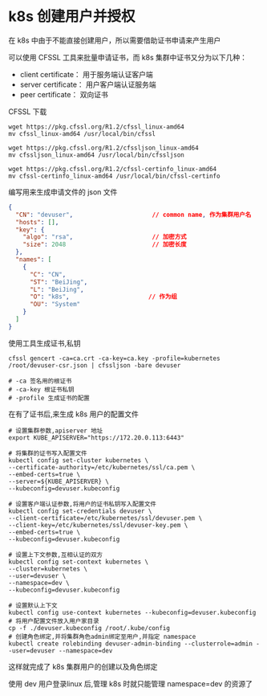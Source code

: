 # k8s 创建用户并授权

在 k8s 中由于不能直接创建用户，所以需要借助证书申请来产生用户

可以使用 CFSSL 工具来批量申请证书，而 k8s 集群中证书又分为以下几种：

* client certificate： 用于服务端认证客户端
* server certificate： 用户客户端认证服务端
* peer certificate： 双向证书

CFSSL 下载

```shell
wget https://pkg.cfssl.org/R1.2/cfssl_linux-amd64
mv cfssl_linux-amd64 /usr/local/bin/cfssl

wget https://pkg.cfssl.org/R1.2/cfssljson_linux-amd64
mv cfssljson_linux-amd64 /usr/local/bin/cfssljson

wget https://pkg.cfssl.org/R1.2/cfssl-certinfo_linux-amd64
mv cfssl-certinfo_linux-amd64 /usr/local/bin/cfssl-certinfo
```

编写用来生成申请文件的 json 文件

```json
{
  "CN": "devuser",                      // common name, 作为集群用户名
  "hosts": [],
  "key": {
    "algo": "rsa",                      // 加密方式
    "size": 2048                        // 加密长度
  },
  "names": [
    {
      "C": "CN",
      "ST": "BeiJing",
      "L": "BeiJing",
      "O": "k8s",                      // 作为组
      "OU": "System"
    }
  ]
}
```

使用工具生成证书,私钥

```shell
cfssl gencert -ca=ca.crt -ca-key=ca.key -profile=kubernetes /root/devuser-csr.json | cfssljson -bare devuser

# -ca 签名用的根证书
# -ca-key 根证书私钥
# -profile 生成证书的配置
```

在有了证书后,来生成 k8s 用户的配置文件

```shell
# 设置集群参数,apiserver 地址
export KUBE_APISERVER="https://172.20.0.113:6443"

# 将集群的证书写入配置文件
kubectl config set-cluster kubernetes \
--certificate-authority=/etc/kubernetes/ssl/ca.pem \
--embed-certs=true \
--server=${KUBE_APISERVER} \
--kubeconfig=devuser.kubeconfig

# 设置客户端认证参数,将用户的证书私钥写入配置文件
kubectl config set-credentials devuser \
--client-certificate=/etc/kubernetes/ssl/devuser.pem \
--client-key=/etc/kubernetes/ssl/devuser-key.pem \
--embed-certs=true \
--kubeconfig=devuser.kubeconfig

# 设置上下文参数,互相认证的双方
kubectl config set-context kubernetes \
--cluster=kubernetes \
--user=devuser \
--namespace=dev \
--kubeconfig=devuser.kubeconfig

# 设置默认上下文
kubectl config use-context kubernetes --kubeconfig=devuser.kubeconfig
# 将用户配置文件放入用户家目录
cp -f ./devuser.kubeconfig /root/.kube/config
# 创建角色绑定,并将集群角色admin绑定至用户,并指定 namespace
kubectl create rolebinding devuser-admin-binding --clusterrole=admin --user=devuser --namespace=dev
```

这样就完成了 k8s 集群用户的创建以及角色绑定

使用 dev 用户登录linux 后,管理 k8s 时就只能管理 namespace=dev 的资源了
